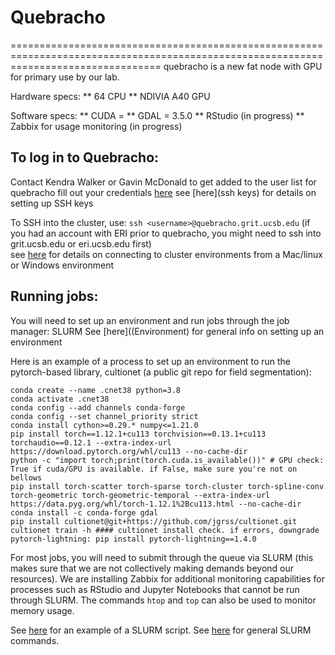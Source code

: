 # Quebracho
======================================================================================================================================
quebracho is a new fat node with GPU for primary use by our lab.

Hardware specs: 
 ** 64 CPU
 ** NDIVIA A40 GPU

Software specs:
 ** CUDA = 
 ** GDAL = 3.5.0
 ** RStudio (in progress)
 ** Zabbix for usage monitoring (in progress)

## To log in to Quebracho:

Contact Kendra Walker or Gavin McDonald to get added to the user list for quebracho
fill out your credentials [here](https://dc1.grit.ucsb.edu/)
see [here](ssh keys) for details on setting up SSH keys 

To SSH into the cluster, use:
```ssh <username>@quebracho.grit.ucsb.edu```
(if you had an account with ERI prior to quebracho, you might need to ssh into grit.ucsb.edu or eri.ucsb.edu first)  
see [here](connecting) for details on connecting to cluster environments from a Mac/linux or Windows environment

## Running jobs:

You will need to set up an environment and run jobs through the job manager: SLURM
See [here]((Environment) for general info on setting up an environment

Here is an example of a process to set up an environment to run the pytorch-based library, cultionet (a public git repo for field segmentation):

```
conda create --name .cnet38 python=3.8
conda activate .cnet38
conda config --add channels conda-forge
conda config --set channel_priority strict
conda install cython>=0.29.* numpy<=1.21.0
pip install torch==1.12.1+cu113 torchvision==0.13.1+cu113 torchaudio==0.12.1 --extra-index-url https://download.pytorch.org/whl/cu113 --no-cache-dir
python -c "import torch;print(torch.cuda.is_available())" # GPU check: True if cuda/GPU is available. if False, make sure you're not on bellows
pip install torch-scatter torch-sparse torch-cluster torch-spline-conv torch-geometric torch-geometric-temporal --extra-index-url https://data.pyg.org/whl/torch-1.12.1%2Bcu113.html --no-cache-dir
conda install -c conda-forge gdal
pip install cultionet@git+https://github.com/jgrss/cultionet.git
cultionet train -h #### cultionet install check. if errors, downgrade pytorch-lightning: pip install pytorch-lightning==1.4.0
```

For most jobs, you will need to submit through the queue via SLURM (this makes sure that we are not collectively making demands beyond our resources). We are installing Zabbix for additional monitoring capabilities for processes such as RStudio and Jupyter Notebooks that cannot be run through SLURM. The commands `htop` and `top` can also be used to monitor memory usage.

See [here](Downloading) for an example of a SLURM script.
See [here](SlurmCommands) for general SLURM commands. 



```